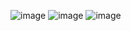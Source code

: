 ![image](https://github.com/SarfarazQadir/Generic-Collection/assets/144503703/3900853f-fbe3-4afd-9768-23ade8636192)
![image](https://github.com/SarfarazQadir/Generic-Collection/assets/144503703/881b3c22-3c61-4edd-ab64-dc2d90f1d9ec)
![image](https://github.com/SarfarazQadir/Generic-Collection/assets/144503703/6071e01d-5e4e-4028-bb19-d3e205f5c4d9)
